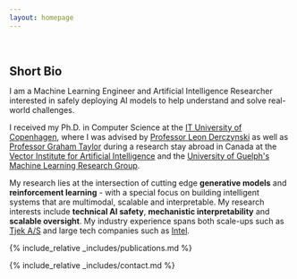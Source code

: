 ```yaml
---
layout: homepage
---
```

<h1 id="about-me"></h1>

<h2 style="margin: 60px 0px 10px;">Short Bio</h2>

I am a Machine Learning Engineer and Artificial Intelligence Researcher interested in safely deploying AI models to help understand and solve real-world challenges. 

I received my Ph.D. in Computer Science at the [IT University of Copenhagen](https://en.itu.dk/Research/Departments/Computer-Science-Department), where I was advised by [Professor Leon Derczynski](https://www.linkedin.com/in/leon-derczynski/) as well as [Professor Graham Taylor](https://www.gwtaylor.ca/) during a research stay abroad in Canada at the [Vector Institute for Artificial Intelligence](https://vectorinstitute.ai/) and the [University of Guelph's Machine Learning Research Group](https://www.uoguelph.ca/ceps/).

My research lies at the intersection of cutting edge <b>generative models</b> and <b>reinforcement learning</b> - with a special focus on building intelligent systems that are multimodal, scalable and interpretable. My research interests include <b>technical AI safety</b>, <b>mechanistic interpretability</b> and <b>scalable oversight</b>. My industry experience spans both scale-ups such as [Tjek A/S](https://tjek.com/) and large tech companies such as [Intel](https://www.intel.com/content/www/us/en/homepage.html).

{% include_relative _includes/publications.md %}

{% include_relative _includes/contact.md %}
